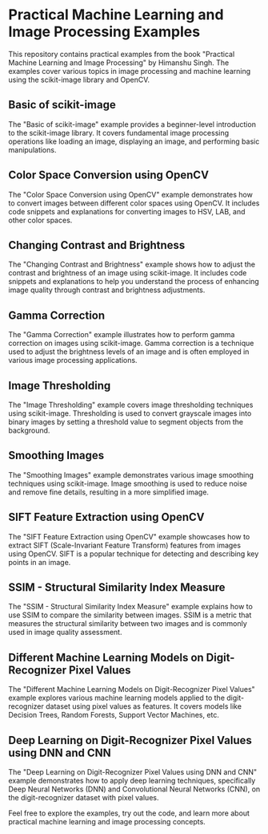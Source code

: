 # Practical Machine Learning and Image Processing Examples

This repository contains practical examples from the book "Practical Machine Learning and Image Processing" by Himanshu Singh. The examples cover various topics in image processing and machine learning using the scikit-image library and OpenCV.

## Basic of scikit-image

The "Basic of scikit-image" example provides a beginner-level introduction to the scikit-image library. It covers fundamental image processing operations like loading an image, displaying an image, and performing basic manipulations.

## Color Space Conversion using OpenCV

The "Color Space Conversion using OpenCV" example demonstrates how to convert images between different color spaces using OpenCV. It includes code snippets and explanations for converting images to HSV, LAB, and other color spaces.

## Changing Contrast and Brightness

The "Changing Contrast and Brightness" example shows how to adjust the contrast and brightness of an image using scikit-image. It includes code snippets and explanations to help you understand the process of enhancing image quality through contrast and brightness adjustments.

## Gamma Correction

The "Gamma Correction" example illustrates how to perform gamma correction on images using scikit-image. Gamma correction is a technique used to adjust the brightness levels of an image and is often employed in various image processing applications.

## Image Thresholding

The "Image Thresholding" example covers image thresholding techniques using scikit-image. Thresholding is used to convert grayscale images into binary images by setting a threshold value to segment objects from the background.

## Smoothing Images

The "Smoothing Images" example demonstrates various image smoothing techniques using scikit-image. Image smoothing is used to reduce noise and remove fine details, resulting in a more simplified image.

## SIFT Feature Extraction using OpenCV

The "SIFT Feature Extraction using OpenCV" example showcases how to extract SIFT (Scale-Invariant Feature Transform) features from images using OpenCV. SIFT is a popular technique for detecting and describing key points in an image.

## SSIM - Structural Similarity Index Measure

The "SSIM - Structural Similarity Index Measure" example explains how to use SSIM to compare the similarity between images. SSIM is a metric that measures the structural similarity between two images and is commonly used in image quality assessment.

## Different Machine Learning Models on Digit-Recognizer Pixel Values

The "Different Machine Learning Models on Digit-Recognizer Pixel Values" example explores various machine learning models applied to the digit-recognizer dataset using pixel values as features. It covers models like Decision Trees, Random Forests, Support Vector Machines, etc.

## Deep Learning on Digit-Recognizer Pixel Values using DNN and CNN

The "Deep Learning on Digit-Recognizer Pixel Values using DNN and CNN" example demonstrates how to apply deep learning techniques, specifically Deep Neural Networks (DNN) and Convolutional Neural Networks (CNN), on the digit-recognizer dataset with pixel values.

Feel free to explore the examples, try out the code, and learn more about practical machine learning and image processing concepts.
